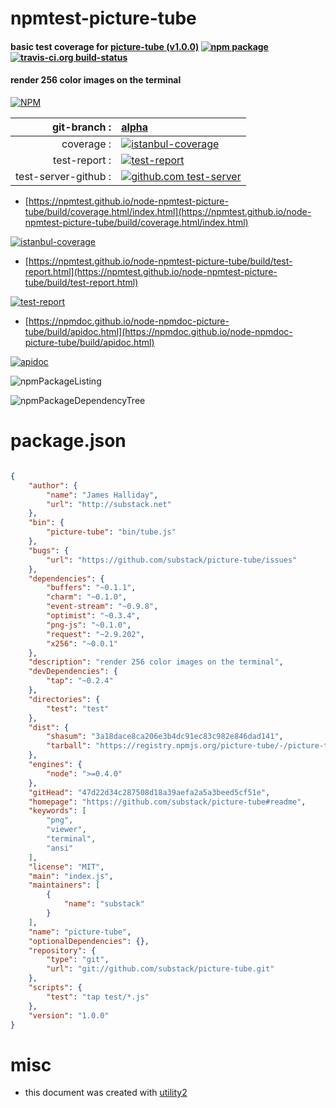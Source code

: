 # npmtest-picture-tube

#### basic test coverage for  [picture-tube (v1.0.0)](https://github.com/substack/picture-tube#readme)  [![npm package](https://img.shields.io/npm/v/npmtest-picture-tube.svg?style=flat-square)](https://www.npmjs.org/package/npmtest-picture-tube) [![travis-ci.org build-status](https://api.travis-ci.org/npmtest/node-npmtest-picture-tube.svg)](https://travis-ci.org/npmtest/node-npmtest-picture-tube)

#### render 256 color images on the terminal

[![NPM](https://nodei.co/npm/picture-tube.png?downloads=true&downloadRank=true&stars=true)](https://www.npmjs.com/package/picture-tube)

| git-branch : | [alpha](https://github.com/npmtest/node-npmtest-picture-tube/tree/alpha)|
|--:|:--|
| coverage : | [![istanbul-coverage](https://npmtest.github.io/node-npmtest-picture-tube/build/coverage.badge.svg)](https://npmtest.github.io/node-npmtest-picture-tube/build/coverage.html/index.html)|
| test-report : | [![test-report](https://npmtest.github.io/node-npmtest-picture-tube/build/test-report.badge.svg)](https://npmtest.github.io/node-npmtest-picture-tube/build/test-report.html)|
| test-server-github : | [![github.com test-server](https://npmtest.github.io/node-npmtest-picture-tube/GitHub-Mark-32px.png)](https://npmtest.github.io/node-npmtest-picture-tube/build/app/index.html) | | build-artifacts : | [![build-artifacts](https://npmtest.github.io/node-npmtest-picture-tube/glyphicons_144_folder_open.png)](https://github.com/npmtest/node-npmtest-picture-tube/tree/gh-pages/build)|

- [https://npmtest.github.io/node-npmtest-picture-tube/build/coverage.html/index.html](https://npmtest.github.io/node-npmtest-picture-tube/build/coverage.html/index.html)

[![istanbul-coverage](https://npmtest.github.io/node-npmtest-picture-tube/build/screenCapture.buildCi.browser.%252Ftmp%252Fbuild%252Fcoverage.lib.html.png)](https://npmtest.github.io/node-npmtest-picture-tube/build/coverage.html/index.html)

- [https://npmtest.github.io/node-npmtest-picture-tube/build/test-report.html](https://npmtest.github.io/node-npmtest-picture-tube/build/test-report.html)

[![test-report](https://npmtest.github.io/node-npmtest-picture-tube/build/screenCapture.buildCi.browser.%252Ftmp%252Fbuild%252Ftest-report.html.png)](https://npmtest.github.io/node-npmtest-picture-tube/build/test-report.html)

- [https://npmdoc.github.io/node-npmdoc-picture-tube/build/apidoc.html](https://npmdoc.github.io/node-npmdoc-picture-tube/build/apidoc.html)

[![apidoc](https://npmdoc.github.io/node-npmdoc-picture-tube/build/screenCapture.buildCi.browser.%252Ftmp%252Fbuild%252Fapidoc.html.png)](https://npmdoc.github.io/node-npmdoc-picture-tube/build/apidoc.html)

![npmPackageListing](https://npmtest.github.io/node-npmtest-picture-tube/build/screenCapture.npmPackageListing.svg)

![npmPackageDependencyTree](https://npmtest.github.io/node-npmtest-picture-tube/build/screenCapture.npmPackageDependencyTree.svg)



# package.json

```json

{
    "author": {
        "name": "James Halliday",
        "url": "http://substack.net"
    },
    "bin": {
        "picture-tube": "bin/tube.js"
    },
    "bugs": {
        "url": "https://github.com/substack/picture-tube/issues"
    },
    "dependencies": {
        "buffers": "~0.1.1",
        "charm": "~0.1.0",
        "event-stream": "~0.9.8",
        "optimist": "~0.3.4",
        "png-js": "~0.1.0",
        "request": "~2.9.202",
        "x256": "~0.0.1"
    },
    "description": "render 256 color images on the terminal",
    "devDependencies": {
        "tap": "~0.2.4"
    },
    "directories": {
        "test": "test"
    },
    "dist": {
        "shasum": "3a18dace8ca206e3b4dc91ec83c982e846dad141",
        "tarball": "https://registry.npmjs.org/picture-tube/-/picture-tube-1.0.0.tgz"
    },
    "engines": {
        "node": ">=0.4.0"
    },
    "gitHead": "47d22d34c287508d18a39aefa2a5a3beed5cf51e",
    "homepage": "https://github.com/substack/picture-tube#readme",
    "keywords": [
        "png",
        "viewer",
        "terminal",
        "ansi"
    ],
    "license": "MIT",
    "main": "index.js",
    "maintainers": [
        {
            "name": "substack"
        }
    ],
    "name": "picture-tube",
    "optionalDependencies": {},
    "repository": {
        "type": "git",
        "url": "git://github.com/substack/picture-tube.git"
    },
    "scripts": {
        "test": "tap test/*.js"
    },
    "version": "1.0.0"
}
```



# misc
- this document was created with [utility2](https://github.com/kaizhu256/node-utility2)
